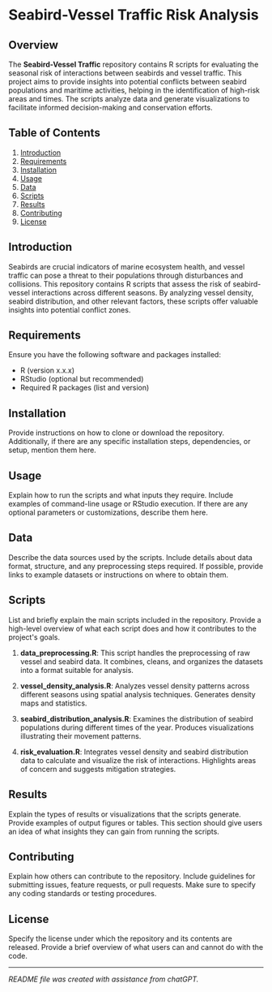 # Seabird-Vessel Traffic Risk Analysis

## Overview

The **Seabird-Vessel Traffic** repository contains R scripts for evaluating the seasonal risk of interactions between seabirds and vessel traffic. This project aims to provide insights into potential conflicts between seabird populations and maritime activities, helping in the identification of high-risk areas and times. The scripts analyze data and generate visualizations to facilitate informed decision-making and conservation efforts.

## Table of Contents

1. [Introduction](#introduction)
2. [Requirements](#requirements)
3. [Installation](#installation)
4. [Usage](#usage)
5. [Data](#data)
6. [Scripts](#scripts)
7. [Results](#results)
8. [Contributing](#contributing)
9. [License](#license)

## Introduction

Seabirds are crucial indicators of marine ecosystem health, and vessel traffic can pose a threat to their populations through disturbances and collisions. This repository contains R scripts that assess the risk of seabird-vessel interactions across different seasons. By analyzing vessel density, seabird distribution, and other relevant factors, these scripts offer valuable insights into potential conflict zones.

## Requirements

Ensure you have the following software and packages installed:

- R (version x.x.x)
- RStudio (optional but recommended)
- Required R packages (list and version)

## Installation

Provide instructions on how to clone or download the repository. Additionally, if there are any specific installation steps, dependencies, or setup, mention them here.

## Usage

Explain how to run the scripts and what inputs they require. Include examples of command-line usage or RStudio execution. If there are any optional parameters or customizations, describe them here.

## Data

Describe the data sources used by the scripts. Include details about data format, structure, and any preprocessing steps required. If possible, provide links to example datasets or instructions on where to obtain them.

## Scripts

List and briefly explain the main scripts included in the repository. Provide a high-level overview of what each script does and how it contributes to the project's goals.

1. **data_preprocessing.R**: This script handles the preprocessing of raw vessel and seabird data. It combines, cleans, and organizes the datasets into a format suitable for analysis.

2. **vessel_density_analysis.R**: Analyzes vessel density patterns across different seasons using spatial analysis techniques. Generates density maps and statistics.

3. **seabird_distribution_analysis.R**: Examines the distribution of seabird populations during different times of the year. Produces visualizations illustrating their movement patterns.

4. **risk_evaluation.R**: Integrates vessel density and seabird distribution data to calculate and visualize the risk of interactions. Highlights areas of concern and suggests mitigation strategies.

## Results

Explain the types of results or visualizations that the scripts generate. Provide examples of output figures or tables. This section should give users an idea of what insights they can gain from running the scripts.

## Contributing

Explain how others can contribute to the repository. Include guidelines for submitting issues, feature requests, or pull requests. Make sure to specify any coding standards or testing procedures.

## License

Specify the license under which the repository and its contents are released. Provide a brief overview of what users can and cannot do with the code.

---

*README file was created with assistance from chatGPT.*